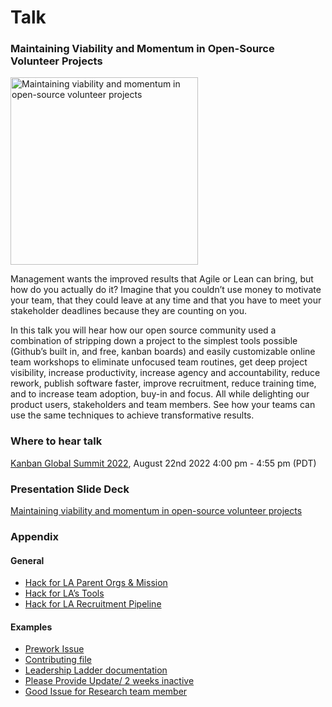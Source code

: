 # Talk

### Maintaining Viability and Momentum in Open-Source Volunteer Projects
<p><img src="https://user-images.githubusercontent.com/37763229/185417756-f6abfaf2-268f-4a41-bc13-554392ee8775.png" width=300px alt="Maintaining viability and momentum in open-source volunteer projects">
<p>Management wants the improved results that Agile or Lean can bring, but how do you actually do it? Imagine that you couldn’t use money to motivate your team, that they could leave at any time and that you have to meet your stakeholder deadlines because they are counting on you.

<p>In this talk you will hear how our open source community used a combination of stripping down a project to the simplest tools possible (Github’s built in, and free, kanban boards) and easily customizable online team workshops to eliminate unfocused team routines, get deep project visibility, increase productivity, increase agency and accountability, reduce rework, publish software faster, improve recruitment, reduce training time, and to increase team adoption, buy-in and focus. All while delighting our product users, stakeholders and team members.
See how your teams can use the same techniques to achieve transformative results.

### Where to hear talk 
[Kanban Global Summit 2022](https://register.kanbanevents.com/event/52b366e6-e669-4ebc-9da2-52f4fa47c8ba/summary), August 22nd 2022 4:00 pm - 4:55 pm (PDT)

### Presentation Slide Deck
[Maintaining viability and momentum in open-source volunteer projects](https://docs.google.com/presentation/d/1kwwOa9ByVP9BCRao6sf7QRXZBPrTbjyiKDsTY52mjfw/edit#slide=id.p)

### Appendix
#### General
- [Hack for LA Parent Orgs & Mission](https://github.com/ExperimentsInHonesty/bonnie-talks/blob/main/resources/Hack-for-LA-Parent-Org-And-Mission.md)
- [Hack for LA’s Tools](https://github.com/ExperimentsInHonesty/bonnie-talks/blob/main/resources/Hack-for-LA-Tools.md)
- [Hack for LA Recruitment Pipeline](https://github.com/ExperimentsInHonesty/bonnie-talks/blob/main/resources/Hack-for-LA-Recruitment-Pipeline.md)

#### Examples
- [Prework Issue](https://github.com/ExperimentsInHonesty/bonnie-talks/blob/main/resources/Example-Prework-Issues.md)
- [Contributing file](https://github.com/ExperimentsInHonesty/bonnie-talks/blob/main/resources/Example-Contributing.md) 
- [Leadership Ladder documentation ](https://github.com/ExperimentsInHonesty/bonnie-talks/blob/main/resources/Example-Leadership-Ladder-documentation)
- [Please Provide Update/ 2 weeks inactive](https://github.com/ExperimentsInHonesty/bonnie-talks/blob/main/resources/please-provide-update.md)
- [Good Issue for Research team member](https://github.com/ExperimentsInHonesty/bonnie-talks/blob/main/resources/Example-Good-Issue-Research)

  
